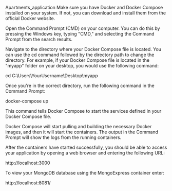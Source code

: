 Apartments_application Make sure you have Docker and Docker Compose installed on your system. If not, you can download and install them from the official Docker website.

Open the Command Prompt (CMD) on your computer. You can do this by pressing the Windows key, typing "CMD," and selecting the Command Prompt from the search results.

Navigate to the directory where your Docker Compose file is located. You can use the cd command followed by the directory path to change the directory. For example, if your Docker Compose file is located in the "myapp" folder on your desktop, you would use the following command:

cd C:\Users\YourUsername\Desktop\myapp

Once you're in the correct directory, run the following command in the Command Prompt:

docker-compose up

This command tells Docker Compose to start the services defined in your Docker Compose file.

Docker Compose will start pulling and building the necessary Docker images, and then it will start the containers. The output in the Command Prompt will show the logs from the running containers.

After the containers have started successfully, you should be able to access your application by opening a web browser and entering the following URL:

http://localhost:3000

To view your MongoDB database using the MongoExpress container enter:

http://localhost:8081/
